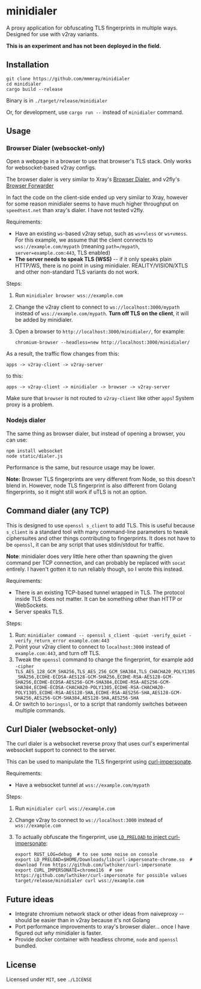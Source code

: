 # minidialer

A proxy application for obfuscating TLS fingerprints in multiple ways. Designed
for use with v2ray variants.

**This is an experiment and has not been deployed in the field.**

## Installation

```
git clone https://github.com/mmmray/minidialer
cd minidialer
cargo build --release
```

Binary is in `./target/release/minidialer`

Or, for development, use `cargo run --` instead of `minidialer` command.

## Usage

### Browser Dialer (websocket-only)

Open a webpage in a browser to use that browser's TLS stack. Only works for
websocket-based v2ray configs.

The browser dialer is very similar to Xray's [Browser Dialer](https://xtls.github.io/en/config/features/browser_dialer.html), and v2fly's [Browser Forwarder](https://www.v2fly.org/en_US/v5/config/service/browser.html)

In fact the code on the client-side ended up very similar to Xray, however for
some reason minidialer seems to have much higher throughput on `speedtest.net`
than xray's dialer. I have not tested v2fly.

Requirements:

* Have an existing `ws`-based v2ray setup, such as `ws+vless` or `ws+vmess`.
  For this example, we assume that the client connects to
  `wss://example.com/mypath` (meaning `path=/mypath`,
  `server=example.com:443`, TLS enabled)
* **The server needs to speak TLS (WSS)** -- if it only speaks plain HTTP/WS,
  there is no point in using minidialer. REALITY/VISION/XTLS and other
  non-standard TLS variants do not work.

Steps:

1. Run `minidialer browser wss://example.com`
2. Change the v2ray client to connect to `ws://localhost:3000/mypath` instead
   of `wss://example.com/mypath`. **Turn off TLS on the client**, it will be
   added by minidialer.
3. Open a browser to `http://localhost:3000/minidialer/`, for example:

   ```
   chromium-browser --headless=new http://localhost:3000/minidialer/
   ```

As a result, the traffic flow changes from this:

```
apps -> v2ray-client -> v2ray-server
```

to this:

```
apps -> v2ray-client -> minidialer -> browser -> v2ray-server
```

Make sure that `browser` is not routed to `v2ray-client` like other `apps`!
System proxy is a problem.

### Nodejs dialer

The same thing as browser dialer, but instead of opening a browser, you can
use:

```
npm install websocket
node static/dialer.js
```

Performance is the same, but resource usage may be lower.

**Note:** Browser TLS fingerprints are very different from Node, so this
doesn't blend in. However, node TLS fingerprint is also different from Golang
fingerprints, so it might still work if uTLS is not an option.

## Command dialer (any TCP)

This is designed to use `openssl s_client` to add TLS. This is useful because
`s_client` is a standard tool with many command-line parameters to tweak
ciphersuites and other things contributing to fingerprints. It does not have to
be `openssl`, it can be any script that uses stdin/stdout for traffic.

**Note**: minidialer does very little here other than spawning the given
command per TCP connection, and can probably be replaced with `socat` entirely.
I haven't gotten it to run reliably though, so I wrote this instead.

Requirements:

* There is an existing TCP-based tunnel wrapped in TLS. The protocol inside TLS
  does not matter. It can be something other than HTTP or WebSockets.
* Server speaks TLS.

Steps:

1. Run: `minidialer command -- openssl s_client -quiet -verify_quiet -verify_return_error example.com:443`
2. Point your v2ray client to connect to `localhost:3000` instead of `example.com:443`, and turn off TLS.
3. Tweak the `openssl` command to change the fingerprint, for example add `-cipher TLS_AES_128_GCM_SHA256,TLS_AES_256_GCM_SHA384,TLS_CHACHA20_POLY1305_SHA256,ECDHE-ECDSA-AES128-GCM-SHA256,ECDHE-RSA-AES128-GCM-SHA256,ECDHE-ECDSA-AES256-GCM-SHA384,ECDHE-RSA-AES256-GCM-SHA384,ECDHE-ECDSA-CHACHA20-POLY1305,ECDHE-RSA-CHACHA20-POLY1305,ECDHE-RSA-AES128-SHA,ECDHE-RSA-AES256-SHA,AES128-GCM-SHA256,AES256-GCM-SHA384,AES128-SHA,AES256-SHA`
4. Or switch to `boringssl`, or to a script that randomly switches between multiple commands.

## Curl Dialer (websocket-only)

The curl dialer is a websocket reverse proxy that uses curl's experimental
websocket support to connect to the server.

This can be used to manipulate the TLS fingerprint using
[curl-impersonate](https://github.com/lwthiker/curl-impersonate).

Requirements:

* Have a websocket tunnel at `wss://example.com/mypath`

Steps:

1. Run `minidialer curl wss://example.com`
2. Change v2ray to connect to `ws://localhost:3000` instead of `wss://example.com`
3. To actually obfuscate the fingerprint, use [`LD_PRELOAD` to inject curl-impersonate](https://github.com/lwthiker/curl-impersonate):

   ```
   export RUST_LOG=debug  # to see some noise on console
   export LD_PRELOAD=$HOME/Downloads/libcurl-impersonate-chrome.so  # download from https://github.com/lwthiker/curl-impersonate
   export CURL_IMPERSONATE=chrome116  # see https://github.com/lwthiker/curl-impersonate for possible values
   target/release/minidialer curl wss://example.com
   ```

## Future ideas

* Integrate chromium network stack or other ideas from naiveproxy -- should be
  easier than in v2ray because it's not Golang
* Port performance improvements to xray's browser dialer... once I have figured
  out _why_ minidialer is faster.
* Provide docker container with headless chrome, `node` and `openssl` bundled.

## License

Licensed under `MIT`, see `./LICENSE`
